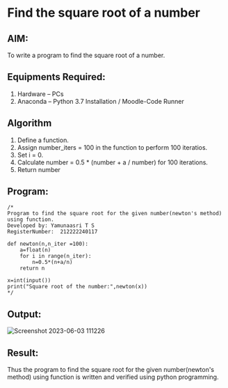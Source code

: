# Find the square root of a number

## AIM:
To write a program to find the square root of a number.

## Equipments Required:
1. Hardware – PCs
2. Anaconda – Python 3.7 Installation / Moodle-Code Runner

## Algorithm
1. Define a function.
2. Assign number_iters = 100 in the function to perform 100 iteratios.
3. Set i = 0.
4. Calculate  number = 0.5 * (number + a / number) for 100 iterations.
5. Return number

## Program:
```
/*
Program to find the square root for the given number(newton's method) using function.
Developed by: Yamunaasri T S
RegisterNumber:  212222240117

def newton(n,n_iter =100):
    a=float(n)
    for i in range(n_iter):
        n=0.5*(n+a/n)
    return n
    
x=int(input())
print("Square root of the number:",newton(x))
*/
```

## Output:

![Screenshot 2023-06-03 111226](https://github.com/Yamunaasri/Square-root-of-a-number/assets/115707860/c50983a5-354a-453f-b6c2-d2a6adbb6392)


## Result:
Thus the program to find the square root for the given number(newton's method) using function is written and verified using python programming.
